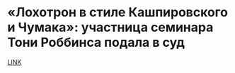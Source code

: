 #  «Лохотрон в стиле Кашпировского и Чумака»: участница семинара Тони Роббинса подала в суд 



[LINK](https://varlamov.ru/3080369.html)